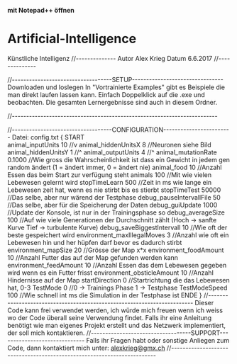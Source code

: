 ******mit Notepad++ öffnen******

# Artificial-Intelligence
Künstliche Intelligenz
//--------------
Autor Alex Krieg
Datum 6.6.2017
//--------------

//-----------------------------------SETUP--------------------------------
Downloaden und loslegen
	In "Vortrainierte Examples" gibt es Beispiele die man 
	direkt laufen lassen kann.
	Einfach Doppelklick auf die .exe und beobachten.
	Die gesamten Lernergebnisse sind auch in diesem Ordner.

//------------------------------------------------------------------------

//-----------------------------------CONFIGURATION------------------------
Datei: config.txt {
	START						
	animal_inputUnits 10				//v
	animal_hiddenUnitsX 8				//Neuronen siehe Bild
	animal_hiddenUnitsY 1				//^
	animal_outputUnits 4				//^
	animal_mutationRate 0.1000			//Wie gross die Wahrscheinlichkeit ist dass ein Gewicht in jedem gen random ändert (1 = ändert immer, 0 = ändert nie)
	animal_food 10						//Anzahl Essen das beim Start zur verfügung steht
	animals 100							//Mit wie vielen Lebewesen gelernt wird
	stopTimeLearn 500					//Zeit in ms wie lange ein Lebewesen zeit hat, wenn es nie stirbt bis es stierbt
	stopTimeTest 50000					//Das selbe, aber nur wärend der Testphase
	debug_pauseIntervallFile 50			//Das selbe, aber für die Speicherung der Daten
	debug_guiUpdate 1000				//Update der Konsole, ist nur in der Trainingsphase so
	debug_averageSize 100				//Auf wie viele Generationen der Durchschnitt zählt (Hoch -> sanfte Kurve Tief -> turbulente Kurve)
	debug_saveBiggestIntervall 10		//Wie oft der beste gespeichert wird
	environment_maxIllegalMoves 3		//Anzahl wie oft ein Lebewesen hin und her hüpfen darf bevor es dadurch stirbt
	environment_mapSize 20				//Grösse der Map x*x
	environment_foodAmount 10			//Anzahl Futter das auf der Map gefunden werden kann
	environment_feedAmount 10			//Anzahl Essen das dem Lebewesen gegeben wird wenn es ein Futter frisst
	environment_obsticleAmount 10		//Anzahl Hindernisse auf der Map
	startDirection 0					//Startrichtung die das Lebewesen hat, 0-3
	TestMode 0							//0 -> Trainings Phase 1 -> Testphase
	TestModeSpeed 100					//Wie schnell int ms die Simulation in der Testphase ist 
	ENDE
}
//------------------------------------------------------------------------
Dieser Code kann frei verwendet werden,
ich würde mich freuen wenn ich weiss wo 
der Code überall seine Verwendung findet. 
Falls ihr eine Anleitung benötigt wie man eigenes 
Projekt erstellt und das Netzwerk implementiert,
 der soll mich kontaktieren.
//-----------------------------------SUPPORT------------------------------
Falls ihr Fragen habt oder sonstige Anliegen zum Code, 
dann kontaktiert mich unter:
	alexkrieg@gmx.ch
//------------------------------------------------------------------------
